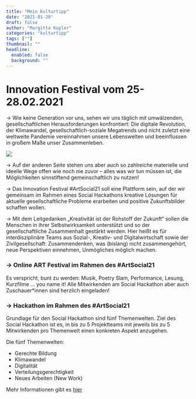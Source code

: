 ```yaml
---
title: "Mein Kulturtipp"
date: "2021-01-20"
draft: false
author: "Margitta Kupler"
categories: "kulturtipp"
tags: [""]
thumbnail: ""
headline:
  enabled: false
  background: ""
---
```


# Innovation Festival vom 25-28.02.2021

→ Wie keine Generation vor uns, sehen wir uns täglich mit umwälzenden,
gesellschaftlichen Herausforderungen konfrontiert: Die digitale Revolution,
der Klimawandel, gesellschaftlich-soziale Megatrends und nicht zuletzt eine
weltweite Pandemie vereinnahmen unsere Lebenswelten und beeinflussen in großem
Maße unser Zusammenleben.

<!--more-->

![](https://bdi.eu/media/_processed_/1/e/csm_BDI_Innonation-Festival_Recap-Video_Thumbnail_36f8b6eef8.png)

→ Auf der anderen Seite stehen uns aber auch so zahlreiche materielle und
ideelle Wege offen wie noch nie zuvor – alles was wir tun müssen ist, die
Möglichkeiten sinnstiftend gemeinschaftlich zu nutzen!

→ Das Innovation Festival #ArtSocial21 soll eine Plattform sein, auf der wir
gemeinsam im Rahmen eines Social Hackathons kreative Lösungen für aktuelle
gesellschaftliche Probleme erarbeiten und positive Zukunftsbilder schaffen
wollen.

→ Mit dem Leitgedanken „Kreativität ist der Rohstoff der Zukunft“ sollen die
Menschen in ihrer Selbstwirksamkeit unterstützt und so der gesellschaftliche
Zusammenhalt gestärkt werden. Hier heißt es für interdisziplinäre Teams aus
Sozial-, Kreativ- und Digitalwirtschaft sowie der Zivilgesellschaft:
Zusammendenken, was (bislang) nicht zusammengehört, neue Perspektiven
einnehmen, Unmögliches möglich machen.

### → Online ART Festival im Rahmen des #ArtSocial21

Es verspricht, bunt zu werden: Musik, Poetry Slam, Performance, Lesung,
Kurzfilme … you name it! Alle Mitwirkenden am Social Hackathon aber auch
Zuschauer*innen sind herzlich eingeladen!

### → Hackathon im Rahmen des #ArtSocial21

Grundlage für den Social Hackathon sind fünf Themenwelten. Ziel des Social
Hackathon ist es, in bis zu 5 Projektteams mit jeweils bis zu 5 Mitwirkenden
pro Themenwelt einen konkreten Aspekt anzugehen.

Die fünf Themenwelten:

  * Gerechte Bildung
  * Klimawandel
  * Digitalität
  * Verteilungsgerechtigkeit
  * Neues Arbeiten (New Work)

Mehr Informationen gibt es [hier](https://artsocial21.org/ "ArtSocial21")